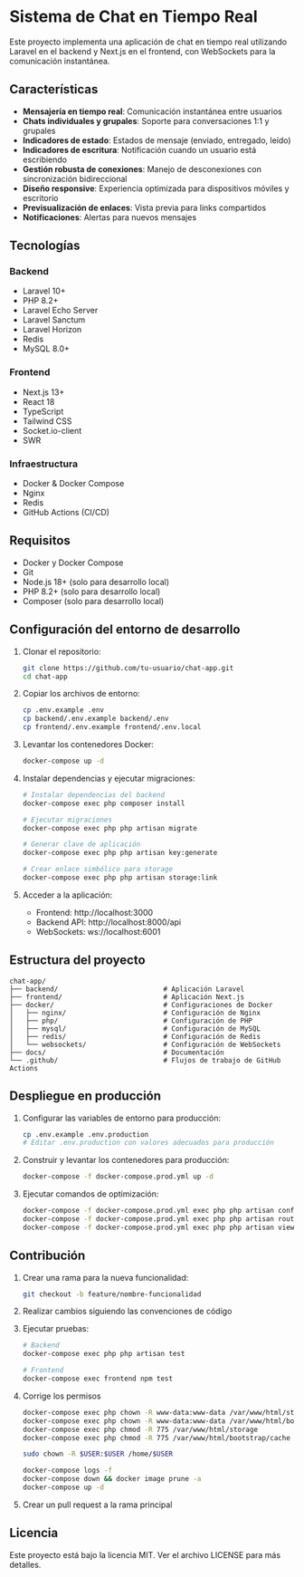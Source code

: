 # Sistema de Chat en Tiempo Real

Este proyecto implementa una aplicación de chat en tiempo real utilizando Laravel en el backend y Next.js en el frontend, con WebSockets para la comunicación instantánea.

## Características

- **Mensajería en tiempo real**: Comunicación instantánea entre usuarios
- **Chats individuales y grupales**: Soporte para conversaciones 1:1 y grupales
- **Indicadores de estado**: Estados de mensaje (enviado, entregado, leído)
- **Indicadores de escritura**: Notificación cuando un usuario está escribiendo
- **Gestión robusta de conexiones**: Manejo de desconexiones con sincronización bidireccional
- **Diseño responsive**: Experiencia optimizada para dispositivos móviles y escritorio
- **Previsualización de enlaces**: Vista previa para links compartidos
- **Notificaciones**: Alertas para nuevos mensajes

## Tecnologías

### Backend
- Laravel 10+
- PHP 8.2+
- Laravel Echo Server
- Laravel Sanctum
- Laravel Horizon
- Redis
- MySQL 8.0+

### Frontend
- Next.js 13+
- React 18
- TypeScript
- Tailwind CSS
- Socket.io-client
- SWR

### Infraestructura
- Docker & Docker Compose
- Nginx
- Redis
- GitHub Actions (CI/CD)

## Requisitos

- Docker y Docker Compose
- Git
- Node.js 18+ (solo para desarrollo local)
- PHP 8.2+ (solo para desarrollo local)
- Composer (solo para desarrollo local)

## Configuración del entorno de desarrollo

1. Clonar el repositorio:
   ```bash
   git clone https://github.com/tu-usuario/chat-app.git
   cd chat-app
   ```

2. Copiar los archivos de entorno:
   ```bash
   cp .env.example .env
   cp backend/.env.example backend/.env
   cp frontend/.env.example frontend/.env.local
   ```

3. Levantar los contenedores Docker:
   ```bash
   docker-compose up -d
   ```

4. Instalar dependencias y ejecutar migraciones:
   ```bash
   # Instalar dependencias del backend
   docker-compose exec php composer install
   
   # Ejecutar migraciones
   docker-compose exec php php artisan migrate
   
   # Generar clave de aplicación
   docker-compose exec php php artisan key:generate
   
   # Crear enlace simbólico para storage
   docker-compose exec php php artisan storage:link
   ```

5. Acceder a la aplicación:
   - Frontend: http://localhost:3000
   - Backend API: http://localhost:8000/api
   - WebSockets: ws://localhost:6001

## Estructura del proyecto

```
chat-app/
├── backend/                          # Aplicación Laravel
├── frontend/                         # Aplicación Next.js
├── docker/                           # Configuraciones de Docker
│   ├── nginx/                        # Configuración de Nginx
│   ├── php/                          # Configuración de PHP
│   ├── mysql/                        # Configuración de MySQL
│   ├── redis/                        # Configuración de Redis
│   └── websockets/                   # Configuración de WebSockets
├── docs/                             # Documentación
└── .github/                          # Flujos de trabajo de GitHub Actions
```

## Despliegue en producción

1. Configurar las variables de entorno para producción:
   ```bash
   cp .env.example .env.production
   # Editar .env.production con valores adecuados para producción
   ```

2. Construir y levantar los contenedores para producción:
   ```bash
   docker-compose -f docker-compose.prod.yml up -d
   ```

3. Ejecutar comandos de optimización:
   ```bash
   docker-compose -f docker-compose.prod.yml exec php php artisan config:cache
   docker-compose -f docker-compose.prod.yml exec php php artisan route:cache
   docker-compose -f docker-compose.prod.yml exec php php artisan view:cache
   ```

## Contribución

1. Crear una rama para la nueva funcionalidad:
   ```bash
   git checkout -b feature/nombre-funcionalidad
   ```

2. Realizar cambios siguiendo las convenciones de código

3. Ejecutar pruebas:
   ```bash
   # Backend
   docker-compose exec php php artisan test
   
   # Frontend
   docker-compose exec frontend npm test
   ```
4. Corrige los permisos
   ```bash
   docker-compose exec php chown -R www-data:www-data /var/www/html/storage
   docker-compose exec php chown -R www-data:www-data /var/www/html/bootstrap/cache
   docker-compose exec php chmod -R 775 /var/www/html/storage
   docker-compose exec php chmod -R 775 /var/www/html/bootstrap/cache

   sudo chown -R $USER:$USER /home/$USER

   docker-compose logs -f
   docker-compose down && docker image prune -a
   docker-compose up -d
   
   ```

4. Crear un pull request a la rama principal

## Licencia

Este proyecto está bajo la licencia MIT. Ver el archivo LICENSE para más detalles.